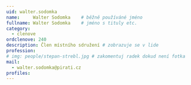 ```yaml
---
uid: walter.sodomka
name:     Walter Sodomka  	# běžně používáné jméno
fullname: Walter Sodomka  	# jméno s tituly etc.
category:
  - clenove
ordclenove: 240
description: Člen místního sdružení # zobrazuje se v lide
profession: 
# img: people/stepan-strebl.jpg # zakomentuj radek dokud není fotka
mail:
  - walter.sodomka@pirati.cz
profiles:
---
```

